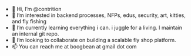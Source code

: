 - 👋 Hi, I’m @contrition
- 👀 I’m interested in backend processes, NFPs, edus, security, art, kitties, and fly fishing
- 🌱 I’m currently learning everything i can. i juggle for a living. I maintain an internal git repo.
- 💞️ I’m looking to collaborate on building a scalable fly shop platform.
- 📫 You can reach me at boogbean at gmail dot com

<!---
contrition/contrition is a ✨ special ✨ repository because its `README.md` (this file) appears on your GitHub profile.
You can click the Preview link to take a look at your changes.
--->
